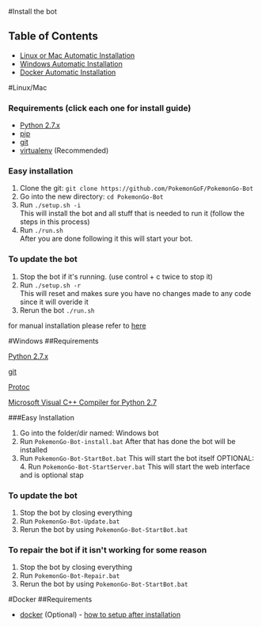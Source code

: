 #Install the bot
## Table of Contents
- [Linux or Mac Automatic Installation](#Linux/Mac)
- [Windows Automatic Installation](#windows)
- [Docker Automatic Installation](#docker)


#Linux/Mac

### Requirements (click each one for install guide)
- [Python 2.7.x](http://docs.python-guide.org/en/latest/starting/installation/)
- [pip](https://pip.pypa.io/en/stable/installing/)
- [git](https://git-scm.com/book/en/v2/Getting-Started-Installing-Git)
- [virtualenv](https://virtualenv.pypa.io/en/stable/installation/) (Recommended)

### Easy installation
1. Clone the git: `git clone https://github.com/PokemonGoF/PokemonGo-Bot`
2. Go into the new directory: `cd PokemonGo-Bot`
3. Run `./setup.sh -i`  
    This will install the bot and all stuff that is needed to run it (follow the steps in this process)
4. Run `./run.sh`  
    After you are done following it this will start your bot.

### To update the bot
1. Stop the bot if it's running. (use control + c twice to stop it)
2. Run `./setup.sh -r`  
    This will reset and makes sure you have no changes made to any code since it will overide it
3. Rerun the bot `./run.sh`

for manual installation please refer to [here](https://github.com/nivong/PokemonGo-Bot/blob/dev/docs/manual_installation.md)

#Windows
##Requirements

[Python 2.7.x](http://docs.python-guide.org/en/latest/starting/installation/)

[git](https://git-scm.com/book/en/v2/Getting-Started-Installing-Git)

[Protoc](https://github.com/google/protobuf/releases/download/v3.0.0-beta-4/protoc-3.0.0-beta-4-win32.zip)

[Microsoft Visual C++ Compiler for Python 2.7](http://www.microsoft.com/en-us/download/details.aspx?id=44266)

###Easy Installation
1. Go into the folder/dir named: Windows bot
2. Run `PokemonGo-Bot-install.bat`
After that has done the bot will be installed
3. Run `PokemonGo-Bot-StartBot.bat`
This will start the bot itself
OPTIONAL: 4. Run `PokemonGo-Bot-StartServer.bat`
This will start the web interface and is optional stap

### To update the bot
1. Stop the bot by closing everything
2. Run `PokemonGo-Bot-Update.bat`
3. Rerun the bot by using `PokemonGo-Bot-StartBot.bat`

### To repair the bot if it isn't working for some reason
1. Stop the bot by closing everything
2. Run `PokemonGo-Bot-Repair.bat`
3. Rerun the bot by using `PokemonGo-Bot-StartBot.bat`

#Docker
##Requirements
- [docker](https://docs.docker.com/engine/installation/) (Optional) - [how to setup after installation](https://github.com/PokemonGoF/PokemonGo-Bot/wiki/How-to-run-with-Docker)